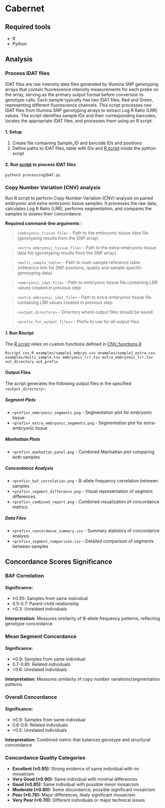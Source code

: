 # Cabernet
## Required tools
* R
* Python

## Analysis
### Process IDAT files 
IDAT files are raw intensity data files generated by Illumina SNP genotyping arrays that contain fluorescence intensity measurements for each probe on the array, serving as the primary output format before conversion to genotype calls. Each sample typically has two IDAT files: Red and Green, representing different fluorescence channels.
This script processes raw IDAT files from Illumina SNP genotyping arrays to extract Log R Ratio (LRR) values. The script identifies sample IDs and their corresponding barcodes, locates the appropriate IDAT files, and processes them using an R script.

#### 1. Setup
1. Create file containing Sample_ID and barcode IDs and positions
2. Define paths to IDAT files, table with IDs and [R script](https://github.com/SilviaBuonaiuto/Cabernet/blob/main/scripts/processIDAT.R) inside the python script

#### 2. Run [script](https://github.com/SilviaBuonaiuto/Cabernet/blob/main/scripts/processingIDAT.py) to process IDAT files 
```
python3 processingIDAT.py 
```


### Copy Number Variation (CNV) analysis 

Run R script to perform Copy Number Variation (CNV) analysis on paired embryonic and extra-embryonic tissue samples. It processes the raw data, calculates Log R Ratio (LRR), performs segmentation, and compares the samples to assess their concordance.

**Required command-line arguments :**
> `<embryonic_tissue_file>` - Path to the embryonic tissue data file (genotyping results from the SNP array)

> `<extra_embryonic_tissue_file>` - Path to the extra-embryonic tissue data file (genotyping results from the SNP array)

> `<multi_sample_table>` - Path to multi-sample reference table (reference info for SNP positions, quality and sample specific genotyping data)

> `<embryonic_idat_file>` - Path to embryonic tissue file containing LRR values created in previous step

> `<extra_embryonic_idat_file>` - Path to extra-embryonic tissue file containing LRR values created in previous step

> `<output_directory>` - Directory where output files should be saved

> `<prefix_for_output_files>` - Prefix to use for all output files


#### 1. Run Rscript
The [R script](https://github.com/SilviaBuonaiuto/Cabernet/blob/main/scripts/cnv.R) relies on custom functions defined in [CNV_functions.R](https://github.com/SilviaBuonaiuto/Cabernet/blob/main/scripts/CNV_functions.R)

```
Rscript cnv.R examples/sample1_embryo.csv examples/sample1_extra.csv examples/multi_sample.tsv embryonic_lrr.tsv extra_embryonic_lrr.tsv out_directory out_prefix
```
#### Output Files

The script generates the following output files in the specified `<output_directory>`:

##### Segment Plots
* `<prefix>_embryonic_segments.png` - Segmentation plot for embryonic tissue	
* `<prefix>_extra_embryonic_segments.png` - Segmentation plot for extra-embryonic tissue

##### Manhattan Plots
* `<prefix>_manhattan_panel.png` - Combined Manhattan plot comparing both samples

##### Concordance Analysis
* `<prefix>_baf_correlation.png` - B-allele frequency correlation between samples
* `<prefix>_segment_difference.png` - Visual representation of segment differences
* `<prefix>_combined_report.png` - Combined visualization of concordance metrics

##### Data Files
* `<prefix>_concordance_summary.csv` - Summary statistics of concordance analysis
* `<prefix>_segment_comparison.csv` - Detailed comparison of segments between samples


## Concordance Scores Significance

### BAF Correlation
#### Significance:

* ≥0.95: Samples from same individual
* 0.5-0.7: Parent-child relationship
* <0.3: Unrelated individuals


**Interpretation:** Measures similarity of B-allele frequency patterns, reflecting genotype concordance


### Mean Segment Concordance
#### Significance:

* ≥0.9: Samples from same individual
* 0.7-0.85: Related individuals
* <0.6: Unrelated individuals


**Interpretation:** Measures similarity of copy number variations/segmentation patterns

### Overall Concordance
#### Significance:

* ≥0.9: Samples from same individual
* 0.6-0.8: Related individuals
* <0.5: Unrelated individuals


**Interpretation:** Combined metric that balances genotype and structural concordance


### Concordance Quality Categories

* **Excellent (≥0.95):** Strong evidence of same individual with no mosaicism
* **Very Good (≥0.90):** Same individual with minimal differences
* **Good (≥0.85):** Same individual with possible minor mosaicism
* **Moderate (≥0.80):** Some discordance, possible significant mosaicism
* **Poor (≥0.70):** Major differences, likely significant mosaicism
* **Very Poor (<0.70):** Different individuals or major technical issues